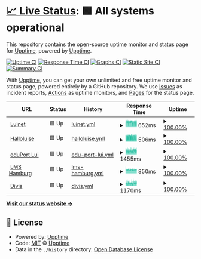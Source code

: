 # [📈 Live Status](https://upptime.github.io/upptime): <!--live status--> **🟩 All systems operational**

This repository contains the open-source uptime monitor and status page for [Upptime](https://upptime.js.org), powered by [Upptime](https://github.com/upptime/upptime).

[![Uptime CI](https://github.com/DianaHaidarbaigi/LuisenGym/workflows/Uptime%20CI/badge.svg)](https://github.com/DianaHaidarbaigi/LuisenGym/actions?query=workflow%3A%22Uptime+CI%22)
[![Response Time CI](https://github.com/DianaHaidarbaigi/LuisenGym/workflows/Response%20Time%20CI/badge.svg)](https://github.com/DianaHaidarbaigi/LuisenGym/actions?query=workflow%3A%22Response+Time+CI%22)
[![Graphs CI](https://github.com/DianaHaidarbaigi/LuisenGym/workflows/Graphs%20CI/badge.svg)](https://github.com/DianaHaidarbaigi/LuisenGym/actions?query=workflow%3A%22Graphs+CI%22)
[![Static Site CI](https://github.com/DianaHaidarbaigi/LuisenGym/workflows/Static%20Site%20CI/badge.svg)](https://github.com/DianaHaidarbaigi/LuisenGym/actions?query=workflow%3A%22Static+Site+CI%22)
[![Summary CI](https://github.com/DianaHaidarbaigi/LuisenGym/workflows/Summary%20CI/badge.svg)](https://github.com/DianaHaidarbaigi/LuisenGym/actions?query=workflow%3A%22Summary+CI%22)

With [Upptime](https://upptime.js.org), you can get your own unlimited and free uptime monitor and status page, powered entirely by a GitHub repository. We use [Issues](https://github.com/upptime/upptime/issues) as incident reports, [Actions](https://github.com/DianaHaidarbaigi/LuisenGym/actions) as uptime monitors, and [Pages](https://upptime.github.io/upptime) for the status page.

<!--start: status pages-->
<!-- This summary is generated by Upptime (https://github.com/upptime/upptime) -->
<!-- Do not edit this manually, your changes will be overwritten -->
<!-- prettier-ignore -->
| URL | Status | History | Response Time | Uptime |
| --- | ------ | ------- | ------------- | ------ |
| <img alt="" src="https://halloluise.de/wp-content/uploads/2017/09/cropped-luilogo-1-150x150.png" height="13"> [Luinet](https://luinet.de) | 🟩 Up | [luinet.yml](https://github.com/DianaHaidarbaigi/LuisenGym/commits/HEAD/history/luinet.yml) | <details><summary><img alt="Response time graph" src="./graphs/luinet/response-time-week.png" height="20"> 652ms</summary><br><a href="https://DianaHaidarbaigi.github.io/LuisenGym/history/luinet"><img alt="Response time 679" src="https://img.shields.io/endpoint?url=https%3A%2F%2Fraw.githubusercontent.com%2FDianaHaidarbaigi%2FLuisenGym%2FHEAD%2Fapi%2Fluinet%2Fresponse-time.json"></a><br><a href="https://DianaHaidarbaigi.github.io/LuisenGym/history/luinet"><img alt="24-hour response time 610" src="https://img.shields.io/endpoint?url=https%3A%2F%2Fraw.githubusercontent.com%2FDianaHaidarbaigi%2FLuisenGym%2FHEAD%2Fapi%2Fluinet%2Fresponse-time-day.json"></a><br><a href="https://DianaHaidarbaigi.github.io/LuisenGym/history/luinet"><img alt="7-day response time 652" src="https://img.shields.io/endpoint?url=https%3A%2F%2Fraw.githubusercontent.com%2FDianaHaidarbaigi%2FLuisenGym%2FHEAD%2Fapi%2Fluinet%2Fresponse-time-week.json"></a><br><a href="https://DianaHaidarbaigi.github.io/LuisenGym/history/luinet"><img alt="30-day response time 684" src="https://img.shields.io/endpoint?url=https%3A%2F%2Fraw.githubusercontent.com%2FDianaHaidarbaigi%2FLuisenGym%2FHEAD%2Fapi%2Fluinet%2Fresponse-time-month.json"></a><br><a href="https://DianaHaidarbaigi.github.io/LuisenGym/history/luinet"><img alt="1-year response time 679" src="https://img.shields.io/endpoint?url=https%3A%2F%2Fraw.githubusercontent.com%2FDianaHaidarbaigi%2FLuisenGym%2FHEAD%2Fapi%2Fluinet%2Fresponse-time-year.json"></a></details> | <details><summary><a href="https://DianaHaidarbaigi.github.io/LuisenGym/history/luinet">100.00%</a></summary><a href="https://DianaHaidarbaigi.github.io/LuisenGym/history/luinet"><img alt="All-time uptime 99.94%" src="https://img.shields.io/endpoint?url=https%3A%2F%2Fraw.githubusercontent.com%2FDianaHaidarbaigi%2FLuisenGym%2FHEAD%2Fapi%2Fluinet%2Fuptime.json"></a><br><a href="https://DianaHaidarbaigi.github.io/LuisenGym/history/luinet"><img alt="24-hour uptime 100.00%" src="https://img.shields.io/endpoint?url=https%3A%2F%2Fraw.githubusercontent.com%2FDianaHaidarbaigi%2FLuisenGym%2FHEAD%2Fapi%2Fluinet%2Fuptime-day.json"></a><br><a href="https://DianaHaidarbaigi.github.io/LuisenGym/history/luinet"><img alt="7-day uptime 100.00%" src="https://img.shields.io/endpoint?url=https%3A%2F%2Fraw.githubusercontent.com%2FDianaHaidarbaigi%2FLuisenGym%2FHEAD%2Fapi%2Fluinet%2Fuptime-week.json"></a><br><a href="https://DianaHaidarbaigi.github.io/LuisenGym/history/luinet"><img alt="30-day uptime 100.00%" src="https://img.shields.io/endpoint?url=https%3A%2F%2Fraw.githubusercontent.com%2FDianaHaidarbaigi%2FLuisenGym%2FHEAD%2Fapi%2Fluinet%2Fuptime-month.json"></a><br><a href="https://DianaHaidarbaigi.github.io/LuisenGym/history/luinet"><img alt="1-year uptime 99.94%" src="https://img.shields.io/endpoint?url=https%3A%2F%2Fraw.githubusercontent.com%2FDianaHaidarbaigi%2FLuisenGym%2FHEAD%2Fapi%2Fluinet%2Fuptime-year.json"></a></details>
| <img alt="" src="https://halloluise.de/wp-content/uploads/2017/09/cropped-luilogo-1-150x150.png" height="13"> [Halloluise](https://halloluise.de) | 🟩 Up | [halloluise.yml](https://github.com/DianaHaidarbaigi/LuisenGym/commits/HEAD/history/halloluise.yml) | <details><summary><img alt="Response time graph" src="./graphs/halloluise/response-time-week.png" height="20"> 506ms</summary><br><a href="https://DianaHaidarbaigi.github.io/LuisenGym/history/halloluise"><img alt="Response time 423" src="https://img.shields.io/endpoint?url=https%3A%2F%2Fraw.githubusercontent.com%2FDianaHaidarbaigi%2FLuisenGym%2FHEAD%2Fapi%2Fhalloluise%2Fresponse-time.json"></a><br><a href="https://DianaHaidarbaigi.github.io/LuisenGym/history/halloluise"><img alt="24-hour response time 457" src="https://img.shields.io/endpoint?url=https%3A%2F%2Fraw.githubusercontent.com%2FDianaHaidarbaigi%2FLuisenGym%2FHEAD%2Fapi%2Fhalloluise%2Fresponse-time-day.json"></a><br><a href="https://DianaHaidarbaigi.github.io/LuisenGym/history/halloluise"><img alt="7-day response time 506" src="https://img.shields.io/endpoint?url=https%3A%2F%2Fraw.githubusercontent.com%2FDianaHaidarbaigi%2FLuisenGym%2FHEAD%2Fapi%2Fhalloluise%2Fresponse-time-week.json"></a><br><a href="https://DianaHaidarbaigi.github.io/LuisenGym/history/halloluise"><img alt="30-day response time 468" src="https://img.shields.io/endpoint?url=https%3A%2F%2Fraw.githubusercontent.com%2FDianaHaidarbaigi%2FLuisenGym%2FHEAD%2Fapi%2Fhalloluise%2Fresponse-time-month.json"></a><br><a href="https://DianaHaidarbaigi.github.io/LuisenGym/history/halloluise"><img alt="1-year response time 423" src="https://img.shields.io/endpoint?url=https%3A%2F%2Fraw.githubusercontent.com%2FDianaHaidarbaigi%2FLuisenGym%2FHEAD%2Fapi%2Fhalloluise%2Fresponse-time-year.json"></a></details> | <details><summary><a href="https://DianaHaidarbaigi.github.io/LuisenGym/history/halloluise">100.00%</a></summary><a href="https://DianaHaidarbaigi.github.io/LuisenGym/history/halloluise"><img alt="All-time uptime 99.98%" src="https://img.shields.io/endpoint?url=https%3A%2F%2Fraw.githubusercontent.com%2FDianaHaidarbaigi%2FLuisenGym%2FHEAD%2Fapi%2Fhalloluise%2Fuptime.json"></a><br><a href="https://DianaHaidarbaigi.github.io/LuisenGym/history/halloluise"><img alt="24-hour uptime 100.00%" src="https://img.shields.io/endpoint?url=https%3A%2F%2Fraw.githubusercontent.com%2FDianaHaidarbaigi%2FLuisenGym%2FHEAD%2Fapi%2Fhalloluise%2Fuptime-day.json"></a><br><a href="https://DianaHaidarbaigi.github.io/LuisenGym/history/halloluise"><img alt="7-day uptime 100.00%" src="https://img.shields.io/endpoint?url=https%3A%2F%2Fraw.githubusercontent.com%2FDianaHaidarbaigi%2FLuisenGym%2FHEAD%2Fapi%2Fhalloluise%2Fuptime-week.json"></a><br><a href="https://DianaHaidarbaigi.github.io/LuisenGym/history/halloluise"><img alt="30-day uptime 100.00%" src="https://img.shields.io/endpoint?url=https%3A%2F%2Fraw.githubusercontent.com%2FDianaHaidarbaigi%2FLuisenGym%2FHEAD%2Fapi%2Fhalloluise%2Fuptime-month.json"></a><br><a href="https://DianaHaidarbaigi.github.io/LuisenGym/history/halloluise"><img alt="1-year uptime 99.98%" src="https://img.shields.io/endpoint?url=https%3A%2F%2Fraw.githubusercontent.com%2FDianaHaidarbaigi%2FLuisenGym%2FHEAD%2Fapi%2Fhalloluise%2Fuptime-year.json"></a></details>
| <img alt="" src="https://eduport.hamburg.de/wp-content/uploads/sites/223/2016/04/cropped-icon-1-32x32.jpg" height="13"> [eduPort Lui](https://luise.hamburg.de) | 🟩 Up | [edu-port-lui.yml](https://github.com/DianaHaidarbaigi/LuisenGym/commits/HEAD/history/edu-port-lui.yml) | <details><summary><img alt="Response time graph" src="./graphs/edu-port-lui/response-time-week.png" height="20"> 1455ms</summary><br><a href="https://DianaHaidarbaigi.github.io/LuisenGym/history/edu-port-lui"><img alt="Response time 1485" src="https://img.shields.io/endpoint?url=https%3A%2F%2Fraw.githubusercontent.com%2FDianaHaidarbaigi%2FLuisenGym%2FHEAD%2Fapi%2Fedu-port-lui%2Fresponse-time.json"></a><br><a href="https://DianaHaidarbaigi.github.io/LuisenGym/history/edu-port-lui"><img alt="24-hour response time 1541" src="https://img.shields.io/endpoint?url=https%3A%2F%2Fraw.githubusercontent.com%2FDianaHaidarbaigi%2FLuisenGym%2FHEAD%2Fapi%2Fedu-port-lui%2Fresponse-time-day.json"></a><br><a href="https://DianaHaidarbaigi.github.io/LuisenGym/history/edu-port-lui"><img alt="7-day response time 1455" src="https://img.shields.io/endpoint?url=https%3A%2F%2Fraw.githubusercontent.com%2FDianaHaidarbaigi%2FLuisenGym%2FHEAD%2Fapi%2Fedu-port-lui%2Fresponse-time-week.json"></a><br><a href="https://DianaHaidarbaigi.github.io/LuisenGym/history/edu-port-lui"><img alt="30-day response time 1445" src="https://img.shields.io/endpoint?url=https%3A%2F%2Fraw.githubusercontent.com%2FDianaHaidarbaigi%2FLuisenGym%2FHEAD%2Fapi%2Fedu-port-lui%2Fresponse-time-month.json"></a><br><a href="https://DianaHaidarbaigi.github.io/LuisenGym/history/edu-port-lui"><img alt="1-year response time 1485" src="https://img.shields.io/endpoint?url=https%3A%2F%2Fraw.githubusercontent.com%2FDianaHaidarbaigi%2FLuisenGym%2FHEAD%2Fapi%2Fedu-port-lui%2Fresponse-time-year.json"></a></details> | <details><summary><a href="https://DianaHaidarbaigi.github.io/LuisenGym/history/edu-port-lui">100.00%</a></summary><a href="https://DianaHaidarbaigi.github.io/LuisenGym/history/edu-port-lui"><img alt="All-time uptime 95.36%" src="https://img.shields.io/endpoint?url=https%3A%2F%2Fraw.githubusercontent.com%2FDianaHaidarbaigi%2FLuisenGym%2FHEAD%2Fapi%2Fedu-port-lui%2Fuptime.json"></a><br><a href="https://DianaHaidarbaigi.github.io/LuisenGym/history/edu-port-lui"><img alt="24-hour uptime 100.00%" src="https://img.shields.io/endpoint?url=https%3A%2F%2Fraw.githubusercontent.com%2FDianaHaidarbaigi%2FLuisenGym%2FHEAD%2Fapi%2Fedu-port-lui%2Fuptime-day.json"></a><br><a href="https://DianaHaidarbaigi.github.io/LuisenGym/history/edu-port-lui"><img alt="7-day uptime 100.00%" src="https://img.shields.io/endpoint?url=https%3A%2F%2Fraw.githubusercontent.com%2FDianaHaidarbaigi%2FLuisenGym%2FHEAD%2Fapi%2Fedu-port-lui%2Fuptime-week.json"></a><br><a href="https://DianaHaidarbaigi.github.io/LuisenGym/history/edu-port-lui"><img alt="30-day uptime 99.61%" src="https://img.shields.io/endpoint?url=https%3A%2F%2Fraw.githubusercontent.com%2FDianaHaidarbaigi%2FLuisenGym%2FHEAD%2Fapi%2Fedu-port-lui%2Fuptime-month.json"></a><br><a href="https://DianaHaidarbaigi.github.io/LuisenGym/history/edu-port-lui"><img alt="1-year uptime 95.36%" src="https://img.shields.io/endpoint?url=https%3A%2F%2Fraw.githubusercontent.com%2FDianaHaidarbaigi%2FLuisenGym%2FHEAD%2Fapi%2Fedu-port-lui%2Fuptime-year.json"></a></details>
| <img alt="" src="https://lms.lernen.hamburg/theme/image.php/ocschool/theme/1616487992/favicon" height="13"> [LMS Hamburg](https://lms.lernen.hamburg) | 🟩 Up | [lms-hamburg.yml](https://github.com/DianaHaidarbaigi/LuisenGym/commits/HEAD/history/lms-hamburg.yml) | <details><summary><img alt="Response time graph" src="./graphs/lms-hamburg/response-time-week.png" height="20"> 850ms</summary><br><a href="https://DianaHaidarbaigi.github.io/LuisenGym/history/lms-hamburg"><img alt="Response time 867" src="https://img.shields.io/endpoint?url=https%3A%2F%2Fraw.githubusercontent.com%2FDianaHaidarbaigi%2FLuisenGym%2FHEAD%2Fapi%2Flms-hamburg%2Fresponse-time.json"></a><br><a href="https://DianaHaidarbaigi.github.io/LuisenGym/history/lms-hamburg"><img alt="24-hour response time 863" src="https://img.shields.io/endpoint?url=https%3A%2F%2Fraw.githubusercontent.com%2FDianaHaidarbaigi%2FLuisenGym%2FHEAD%2Fapi%2Flms-hamburg%2Fresponse-time-day.json"></a><br><a href="https://DianaHaidarbaigi.github.io/LuisenGym/history/lms-hamburg"><img alt="7-day response time 850" src="https://img.shields.io/endpoint?url=https%3A%2F%2Fraw.githubusercontent.com%2FDianaHaidarbaigi%2FLuisenGym%2FHEAD%2Fapi%2Flms-hamburg%2Fresponse-time-week.json"></a><br><a href="https://DianaHaidarbaigi.github.io/LuisenGym/history/lms-hamburg"><img alt="30-day response time 859" src="https://img.shields.io/endpoint?url=https%3A%2F%2Fraw.githubusercontent.com%2FDianaHaidarbaigi%2FLuisenGym%2FHEAD%2Fapi%2Flms-hamburg%2Fresponse-time-month.json"></a><br><a href="https://DianaHaidarbaigi.github.io/LuisenGym/history/lms-hamburg"><img alt="1-year response time 867" src="https://img.shields.io/endpoint?url=https%3A%2F%2Fraw.githubusercontent.com%2FDianaHaidarbaigi%2FLuisenGym%2FHEAD%2Fapi%2Flms-hamburg%2Fresponse-time-year.json"></a></details> | <details><summary><a href="https://DianaHaidarbaigi.github.io/LuisenGym/history/lms-hamburg">100.00%</a></summary><a href="https://DianaHaidarbaigi.github.io/LuisenGym/history/lms-hamburg"><img alt="All-time uptime 99.75%" src="https://img.shields.io/endpoint?url=https%3A%2F%2Fraw.githubusercontent.com%2FDianaHaidarbaigi%2FLuisenGym%2FHEAD%2Fapi%2Flms-hamburg%2Fuptime.json"></a><br><a href="https://DianaHaidarbaigi.github.io/LuisenGym/history/lms-hamburg"><img alt="24-hour uptime 100.00%" src="https://img.shields.io/endpoint?url=https%3A%2F%2Fraw.githubusercontent.com%2FDianaHaidarbaigi%2FLuisenGym%2FHEAD%2Fapi%2Flms-hamburg%2Fuptime-day.json"></a><br><a href="https://DianaHaidarbaigi.github.io/LuisenGym/history/lms-hamburg"><img alt="7-day uptime 100.00%" src="https://img.shields.io/endpoint?url=https%3A%2F%2Fraw.githubusercontent.com%2FDianaHaidarbaigi%2FLuisenGym%2FHEAD%2Fapi%2Flms-hamburg%2Fuptime-week.json"></a><br><a href="https://DianaHaidarbaigi.github.io/LuisenGym/history/lms-hamburg"><img alt="30-day uptime 99.96%" src="https://img.shields.io/endpoint?url=https%3A%2F%2Fraw.githubusercontent.com%2FDianaHaidarbaigi%2FLuisenGym%2FHEAD%2Fapi%2Flms-hamburg%2Fuptime-month.json"></a><br><a href="https://DianaHaidarbaigi.github.io/LuisenGym/history/lms-hamburg"><img alt="1-year uptime 99.75%" src="https://img.shields.io/endpoint?url=https%3A%2F%2Fraw.githubusercontent.com%2FDianaHaidarbaigi%2FLuisenGym%2FHEAD%2Fapi%2Flms-hamburg%2Fuptime-year.json"></a></details>
| <img alt="" src="https://schul-it.hamburg.de/contentblob/2011400/980d81807b9464f255c2d1a628b2f322/thumbnail/headernavigation-fm.png" height="13"> [Divis](https://login-divis.hamburg.de/logon/LogonPoint/tmindex.html) | 🟩 Up | [divis.yml](https://github.com/DianaHaidarbaigi/LuisenGym/commits/HEAD/history/divis.yml) | <details><summary><img alt="Response time graph" src="./graphs/divis/response-time-week.png" height="20"> 1170ms</summary><br><a href="https://DianaHaidarbaigi.github.io/LuisenGym/history/divis"><img alt="Response time 1097" src="https://img.shields.io/endpoint?url=https%3A%2F%2Fraw.githubusercontent.com%2FDianaHaidarbaigi%2FLuisenGym%2FHEAD%2Fapi%2Fdivis%2Fresponse-time.json"></a><br><a href="https://DianaHaidarbaigi.github.io/LuisenGym/history/divis"><img alt="24-hour response time 1256" src="https://img.shields.io/endpoint?url=https%3A%2F%2Fraw.githubusercontent.com%2FDianaHaidarbaigi%2FLuisenGym%2FHEAD%2Fapi%2Fdivis%2Fresponse-time-day.json"></a><br><a href="https://DianaHaidarbaigi.github.io/LuisenGym/history/divis"><img alt="7-day response time 1170" src="https://img.shields.io/endpoint?url=https%3A%2F%2Fraw.githubusercontent.com%2FDianaHaidarbaigi%2FLuisenGym%2FHEAD%2Fapi%2Fdivis%2Fresponse-time-week.json"></a><br><a href="https://DianaHaidarbaigi.github.io/LuisenGym/history/divis"><img alt="30-day response time 1163" src="https://img.shields.io/endpoint?url=https%3A%2F%2Fraw.githubusercontent.com%2FDianaHaidarbaigi%2FLuisenGym%2FHEAD%2Fapi%2Fdivis%2Fresponse-time-month.json"></a><br><a href="https://DianaHaidarbaigi.github.io/LuisenGym/history/divis"><img alt="1-year response time 1097" src="https://img.shields.io/endpoint?url=https%3A%2F%2Fraw.githubusercontent.com%2FDianaHaidarbaigi%2FLuisenGym%2FHEAD%2Fapi%2Fdivis%2Fresponse-time-year.json"></a></details> | <details><summary><a href="https://DianaHaidarbaigi.github.io/LuisenGym/history/divis">100.00%</a></summary><a href="https://DianaHaidarbaigi.github.io/LuisenGym/history/divis"><img alt="All-time uptime 100.00%" src="https://img.shields.io/endpoint?url=https%3A%2F%2Fraw.githubusercontent.com%2FDianaHaidarbaigi%2FLuisenGym%2FHEAD%2Fapi%2Fdivis%2Fuptime.json"></a><br><a href="https://DianaHaidarbaigi.github.io/LuisenGym/history/divis"><img alt="24-hour uptime 100.00%" src="https://img.shields.io/endpoint?url=https%3A%2F%2Fraw.githubusercontent.com%2FDianaHaidarbaigi%2FLuisenGym%2FHEAD%2Fapi%2Fdivis%2Fuptime-day.json"></a><br><a href="https://DianaHaidarbaigi.github.io/LuisenGym/history/divis"><img alt="7-day uptime 100.00%" src="https://img.shields.io/endpoint?url=https%3A%2F%2Fraw.githubusercontent.com%2FDianaHaidarbaigi%2FLuisenGym%2FHEAD%2Fapi%2Fdivis%2Fuptime-week.json"></a><br><a href="https://DianaHaidarbaigi.github.io/LuisenGym/history/divis"><img alt="30-day uptime 100.00%" src="https://img.shields.io/endpoint?url=https%3A%2F%2Fraw.githubusercontent.com%2FDianaHaidarbaigi%2FLuisenGym%2FHEAD%2Fapi%2Fdivis%2Fuptime-month.json"></a><br><a href="https://DianaHaidarbaigi.github.io/LuisenGym/history/divis"><img alt="1-year uptime 100.00%" src="https://img.shields.io/endpoint?url=https%3A%2F%2Fraw.githubusercontent.com%2FDianaHaidarbaigi%2FLuisenGym%2FHEAD%2Fapi%2Fdivis%2Fuptime-year.json"></a></details>

<!--end: status pages-->

[**Visit our status website →**](https://upptime.github.io/upptime)

## 📄 License

- Powered by: [Upptime](https://github.com/upptime/upptime)
- Code: [MIT](./LICENSE) © [Upptime](https://upptime.js.org)
- Data in the `./history` directory: [Open Database License](https://opendatacommons.org/licenses/odbl/1-0/)
